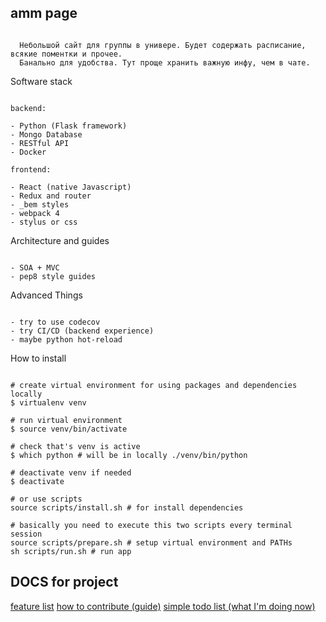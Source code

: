 
## amm page

```

  Небольшой сайт для группы в универе. Будет содержать расписание, всякие поментки и прочее.
  Банально для удобства. Тут проще хранить важную инфу, чем в чате.

```

Software stack

```

backend:

- Python (Flask framework)
- Mongo Database
- RESTful API
- Docker

frontend:

- React (native Javascript)
- Redux and router
- _bem styles
- webpack 4
- stylus or css

```

Architecture and guides

```

- SOA + MVC
- pep8 style guides

```

Advanced Things

```

- try to use codecov
- try CI/CD (backend experience)
- maybe python hot-reload

```

How to install

```shell

# create virtual environment for using packages and dependencies locally
$ virtualenv venv

# run virtual environment
$ source venv/bin/activate

# check that's venv is active
$ which python # will be in locally ./venv/bin/python

# deactivate venv if needed
$ deactivate

# or use scripts
source scripts/install.sh # for install dependencies

# basically you need to execute this two scripts every terminal session
source scripts/prepare.sh # setup virtual environment and PATHs
sh scripts/run.sh # run app

```

## DOCS for project

[feature list](./FEATURE_LIST.md)
[how to contribute (guide)](./HOW_TO_CONTRIBUTE.md)
[simple todo list (what I'm doing now)](./TODO_LIST.md)
